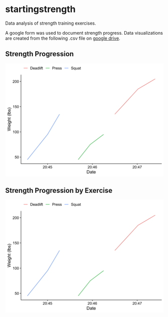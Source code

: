 # startingstrength

Data analysis of strength training exercises.

A google form was used to document strength progress. Data visualizations are created from the following .csv file on [google drive](https://docs.google.com/spreadsheets/d/1F2IPfClwYT3qm4VbRAwbtanyX0AFURBW-uvPVcoMV-8/edit?usp=sharing).

## Strength Progression

![](strength_timeline.png)

## Strength Progression by Exercise

![](strength_timeline_facet.png)
